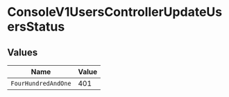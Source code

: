 # ConsoleV1UsersControllerUpdateUsersStatus


## Values

| Name                | Value               |
| ------------------- | ------------------- |
| `FourHundredAndOne` | 401                 |
